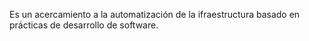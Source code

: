 Es un acercamiento a la automatización de la ifraestructura basado en prácticas de desarrollo de software.